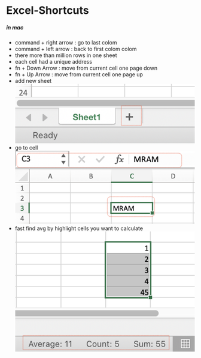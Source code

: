 # Excel-Shortcuts
##### *in mac*

* command + right arrow : go to last colom 
* command + left arrow : back to first colom colom 
* there more than million rows in one sheet 
* each cell had a unique address
* fn + Down Arrow : move from current cell one page down
* fn + Up Arrow : move from current cell one page up
* add new sheet
![](./add-new-sheet.png)
* go to cell
![](./go-to-cell.png)
* fast find avg by highlight cells you want to calculate
![](./fast-avg.png) 







